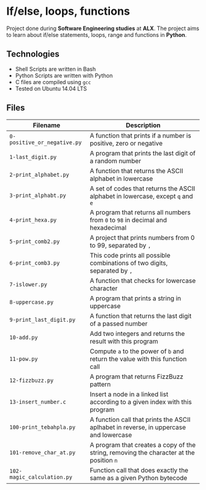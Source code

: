 # If/else, loops, functions
Project done during **Software Engineering studies** at **ALX**. The project aims to learn about if/else statements, loops, range and functions in **Python**.

## Technologies
* Shell Scripts are written in Bash
* Python Scripts are written with Python
* C files are compiled using `gcc`
* Tested on Ubuntu 14.04 LTS

## Files
| Filename | Description |
| -------- | ----------- |
| `0-positive_or_negative.py` | A function that prints if a number is positive, zero or negative |
| `1-last_digit.py` | A program that prints the last digit of a random number |
| `2-print_alphabet.py` | A function that returns the ASCII alphabet in lowercase |
| `3-print_alphabt.py` | A set of codes that returns the ASCII alphabet in lowercase, except `q` and `e` |
| `4-print_hexa.py` | A program that returns all numbers from `0` to `98` in decimal and hexadecimal |
| `5-print_comb2.py` | A project that prints numbers from 0 to 99, separated by `, ` |
| `6-print_comb3.py` | This code prints all possible combinations of two digits, separated by `, ` |
| `7-islower.py` | A function that checks for lowercase character |
| `8-uppercase.py` | A program that prints a string in uppercase |
| `9-print_last_digit.py` | A function that returns the last digit of a passed number |
| `10-add.py` | Add two integers and returns the result with this program |
| `11-pow.py` | Compute `a` to the power of `b` and return the value with this function call |
| `12-fizzbuzz.py` | A program that returns FizzBuzz pattern |
| `13-insert_number.c` | Insert a node in a linked list according to a given index with this program |
| `100-print_tebahpla.py` | A function call that prints the ASCII aplhabet in reverse, in uppercase and lowercase |
| `101-remove_char_at.py` | A program that creates a copy of the string, removing the character at the position `n` |
| `102-magic_calculation.py` | Function call that does exactly the same as a given Python bytecode |

